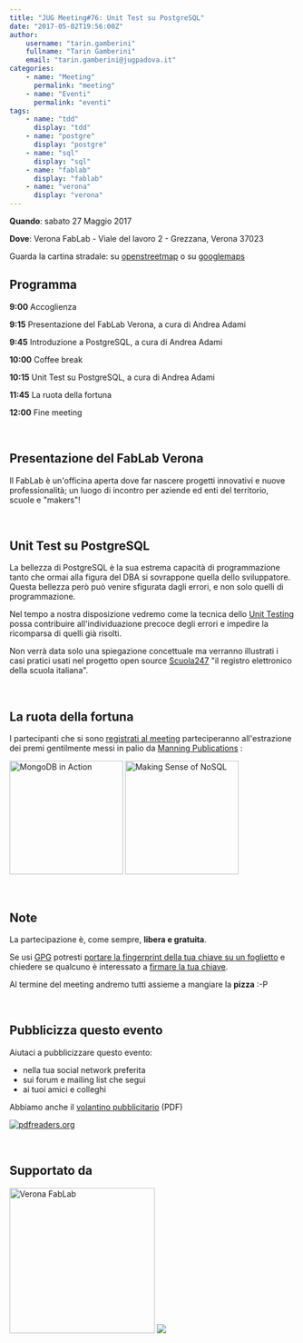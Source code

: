 ```yaml
---
title: "JUG Meeting#76: Unit Test su PostgreSQL"
date: "2017-05-02T19:56:00Z"
author:
    username: "tarin.gamberini"
    fullname: "Tarin Gamberini"
    email: "tarin.gamberini@jugpadova.it"
categories:
    - name: "Meeting"
      permalink: "meeting"
    - name: "Eventi"
      permalink: "eventi"
tags:
    - name: "tdd"
      display: "tdd"
    - name: "postgre"
      display: "postgre"
    - name: "sql"
      display: "sql"
    - name: "fablab"
      display: "fablab"
    - name: "verona"
      display: "verona"
---
```


**Quando**: sabato 27 Maggio 2017

**Dove**: Verona FabLab - Viale del lavoro 2 - Grezzana, Verona 37023

Guarda la cartina stradale: su
[openstreetmap](https://osm.org/go/0CrjlC1-?node=2848089725) o su
[googlemaps](https://goo.gl/maps/sCKZViiuHxG2)

Programma
---------

**9:00** Accoglienza

**9:15** Presentazione del FabLab Verona, a cura di Andrea Adami

**9:45** Introduzione a PostgreSQL, a cura di Andrea Adami

**10:00** Coffee break

**10:15** Unit Test su PostgreSQL, a cura di Andrea Adami

**11:45** La ruota della fortuna

**12:00** Fine meeting

<br />

Presentazione del FabLab Verona
-------------------------------

Il FabLab è un'officina aperta dove far nascere progetti innovativi e
nuove professionalità; un luogo di incontro per aziende ed enti del
territorio, scuole e "makers"!

<br />

Unit Test su PostgreSQL
-----------------------

La bellezza di PostgreSQL è la sua estrema capacità di programmazione
tanto che ormai alla figura del DBA si sovrappone quella dello
sviluppatore. Questa bellezza però può venire sfigurata dagli errori, e
non solo quelli di programmazione.

Nel tempo a nostra disposizione vedremo come la tecnica dello [Unit
Testing](https://it.wikipedia.org/wiki/Unit_testing) possa contribuire
all'individuazione precoce degli errori e impedire la ricomparsa di
quelli già risolti.

Non verrà data solo una spiegazione concettuale ma verranno illustrati i
casi pratici usati nel progetto open source
[Scuola247](http://www.scuola247.org/) "il registro elettronico della
scuola italiana".

<br />

La ruota della fortuna
----------------------

I partecipanti che si sono [registrati al
meeting](http://www.jugevents.org/jugevents/event/show.html?id=61026)
parteciperanno all'estrazione dei premi gentilmente messi in palio da
[Manning Publications](http://www.manning.com/) :

<a href="https://www.manning.com/books/mongodb-in-action-second-edition"><img src="https://images.manning.com/720/960/resize/book/5/bea831b-6258-49d6-a2f3-c80233fccff1/Banker-MongoDB-2ed-HI.png" title="MongoDB in Action" style="width:200px;"/></a>
<a href="https://www.manning.com/books/making-sense-of-nosql"><img src="https://images.manning.com/720/960/resize/book/1/c9845ad-4390-4c2c-b9fa-cd96927c31ef/mccreary.png" title="Making Sense of NoSQL" style="width:200px;"/></a>

<br />

Note
----

La partecipazione è, come sempre, **libera e gratuita**.

Se usi [GPG](https://gnupg.org/) potresti [portare la fingerprint della
tua chiave su un
foglietto](https://gnupg.org/howtos/it/keysigning_party.html#traditional)
e chiedere se qualcuno è interessato a [firmare la tua
chiave](https://gnupg.org/howtos/it/keysigning_party.html#AEN160).

Al termine del meeting andremo tutti assieme a mangiare la **pizza** :-P

<br />

Pubblicizza questo evento
-------------------------

Aiutaci a pubblicizzare questo evento:

-   nella tua social network preferita
-   sui forum e mailing list che segui
-   ai tuoi amici e colleghi

Abbiamo anche il [volantino
pubblicitario](http://www.jugpadova.it/files/JUGmeeting76.pdf) (PDF)

<a href="http://pdfreaders.org/"><img src="http://pdfreaders.org/graphics/pdfreaders-free.svg" alt="pdfreaders.org" /></a>

<br />

Supportato da
-------------

<a href="http://www.veronafablab.it/"><img src="http://www.veronafablab.it/wp-content/uploads/2016/09/verona-fablab-color.png" title="Verona FabLab" style="width:256px;"/></a>
<a title="Manning User Group Program" href="http://www.manning.com/ugprogram/"><img src="http://www.jugpadova.it/files/manning_user_group_program_banner3.jpg" /></a>
